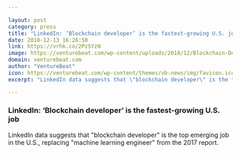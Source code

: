 ```yaml
---

layout: post
category: press
title: "LinkedIn: ‘Blockchain developer’ is the fastest-growing U.S. job"
date: 2018-12-13 16:26:50
link: https://vrhk.co/2PzSYzN
image: https://venturebeat.com/wp-content/uploads/2018/12/Blockchain-Developers.jpg?fit=1242%2C749&strip=all
domain: venturebeat.com
author: "VentureBeat"
icon: https://venturebeat.com/wp-content/themes/vb-news/img/favicon.ico
excerpt: "LinkedIn data suggests that \"blockchain developer\" is the top emerging job in the U.S., replacing \"machine learning engineer\" from the 2017 report."

---
```


### LinkedIn: ‘Blockchain developer’ is the fastest-growing U.S. job

LinkedIn data suggests that "blockchain developer" is the top emerging job in the U.S., replacing "machine learning engineer" from the 2017 report.